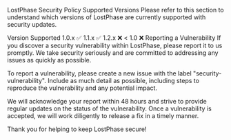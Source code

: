 
LostPhase Security Policy
Supported Versions
Please refer to this section to understand which versions of LostPhase are currently supported with security updates.

Version	Supported
1.0.x	:white_check_mark:
1.1.x	:white_check_mark:
1.2.x	:x:
< 1.0	:x:
Reporting a Vulnerability
If you discover a security vulnerability within LostPhase, please report it to us promptly. We take security seriously and are committed to addressing any issues as quickly as possible.

To report a vulnerability, please create a new issue with the label "security-vulnerability". Include as much detail as possible, including steps to reproduce the vulnerability and any potential impact.

We will acknowledge your report within 48 hours and strive to provide regular updates on the status of the vulnerability. Once a vulnerability is accepted, we will work diligently to release a fix in a timely manner.

Thank you for helping to keep LostPhase secure!
